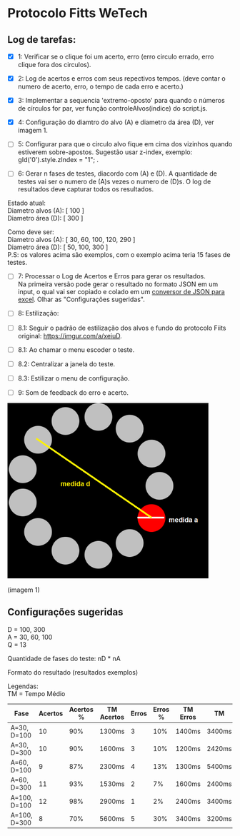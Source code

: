 # Protocolo Fitts WeTech

## Log de tarefas:

- [x] 1: Verificar se o clique foi um acerto, erro (erro circulo errado, erro clique fora dos circulos).

- [x] 2: Log de acertos e erros com seus repectivos tempos.
(deve contar o numero de acerto, erro, o tempo de cada erro e acerto.)

- [x] 3: Implementar a sequencia 'extremo-oposto' para quando o números de círculos for par, ver função controleAlvos(indice) do script.js.

- [x] 4: Configuração do diamtro do alvo (A) e diametro da área (D), ver imagem 1.

- [ ] 5: Configurar para que o circulo alvo fique em cima dos vizinhos quando estiverem sobre-apostos. Sugestão usar z-index, exemplo:  gId('0').style.zIndex = "1"; .

- [ ] 6: Gerar n fases de testes, diacordo com (A) e (D). A quantidade de testes vai ser o numero de (A)s vezes o numero de (D)s. O log de resultados deve capturar todos os resultados.

Estado atual: 
<br/>Diametro alvos (A): [ 100 ]
<br/>Diametro área (D): [ 300 ]

Como deve ser:
<br/>Diametro alvos (A): [ 30, 60, 100, 120, 290 ]
<br/>Diametro área (D): [ 50, 100, 300 ]
<br/>P.S: os valores acima são exemplos, com o exemplo acima teria 15 fases de testes.

- [ ] 7: Processar o Log de Acertos e Erros para gerar os resultados.
<br/> Na primeira versão pode gerar o resultado no formato JSON em um input, o qual vai ser copiado e colado em um  [conversor de JSON para excel](http://www.convertcsv.com/json-to-csv.htm). Olhar as "Configurações sugeridas".

- [ ] 8: Estilização:
- [ ] 8.1: Seguir o padrão de estilização dos alvos e fundo do protocolo Fiits original: https://imgur.com/a/xeiuD.
- [ ] 8.1: Ao chamar o menu escoder o teste.
- [ ] 8.2: Centralizar a janela do teste.
- [ ] 8.3: Estilizar o menu de configuração.

- [ ] 9: Som de feedback do erro e acerto.

<img src="readme/protocolo-medidas.png"  width="450"/>

(imagem 1)

## Configurações sugeridas
D = 100, 300
<br/>A = 30, 60, 100
<br/>Q = 13

Quantidade de fases do teste: nD * nA

Formato do resultado (resultados exemplos)

Legendas:
<br/>TM = Tempo Médio

| Fase            | Acertos | Acertos % | TM Acertos | Erros | Erros % | TM Erros | TM |
| --------------- | ------- | --------- | ------------------- | ----- | ------- | ----------------- | ----------- |
| A=30, D=100     | 10      | 90%       | 1300ms              | 3     | 10%     | 1400ms            | 3400ms |
| A=30, D=300     | 10      | 90%       | 1600ms              | 3     | 10%     | 1200ms            | 2420ms |
| A=60, D=100     | 9       | 87%       | 2300ms              | 4     | 13%     | 1300ms            | 5400ms |
| A=60, D=300     | 11      | 93%       | 1530ms              | 2     | 7%      | 1600ms            | 2400ms |
| A=100, D=100    | 12      | 98%       | 2900ms              | 1     | 2%      | 2400ms            | 3400ms |
| A=100, D=300    | 8       | 70%       | 5600ms              | 5     | 30%     | 3400ms            | 3200ms |
